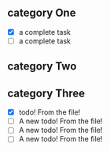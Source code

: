 
## category One
- [x] a complete task
- [ ] a complete task

## category Two

## category Three
- [x] todo! From the file!
- [ ] A new todo! From the file!
- [ ] A new todo! From the file!
- [ ] A new todo! From the file!
